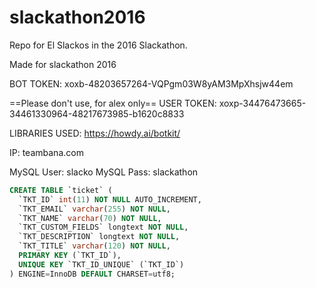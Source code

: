 # slackathon2016
Repo for El Slackos in the 2016 Slackathon.

Made for slackathon 2016

BOT TOKEN: xoxb-48203657264-VQPgm03W8yAM3MpXhsjw44em

==Please don't use, for alex only==
USER TOKEN: xoxp-34476473665-34461330964-48217673985-b1620c8833

LIBRARIES USED:
https://howdy.ai/botkit/

IP: teambana.com

MySQL User: slacko
MySQL Pass: slackathon
```sql
CREATE TABLE `ticket` (
  `TKT_ID` int(11) NOT NULL AUTO_INCREMENT,
  `TKT_EMAIL` varchar(255) NOT NULL,
  `TKT_NAME` varchar(70) NOT NULL,
  `TKT_CUSTOM_FIELDS` longtext NOT NULL,
  `TKT_DESCRIPTION` longtext NOT NULL,
  `TKT_TITLE` varchar(120) NOT NULL,
  PRIMARY KEY (`TKT_ID`),
  UNIQUE KEY `TKT_ID_UNIQUE` (`TKT_ID`)
) ENGINE=InnoDB DEFAULT CHARSET=utf8;

```
